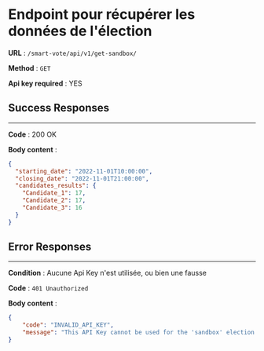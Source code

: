 # Endpoint pour récupérer les données de l'élection

**URL** : `/smart-vote/api/v1/get-sandbox/`

**Method** : `GET`

**Api key required** : YES

## Success Responses

---

**Code** : 200 OK

**Body content** :
```json
{
  "starting_date": "2022-11-01T10:00:00",
  "closing_date": "2022-11-01T21:00:00",
  "candidates_results": {
    "Candidate_1": 17,
    "Candidate_2": 17,
    "Candidate_3": 16
  }
}
```


## Error Responses

---

**Condition** : Aucune Api Key n'est utilisée, ou bien une fausse

**Code** : `401 Unauthorized`

**Body content** : 
```json
{
    "code": "INVALID_API_KEY",
    "message": "This API Key cannot be used for the 'sandbox' election. Any attempt at fraud will be fought back !"
}
```